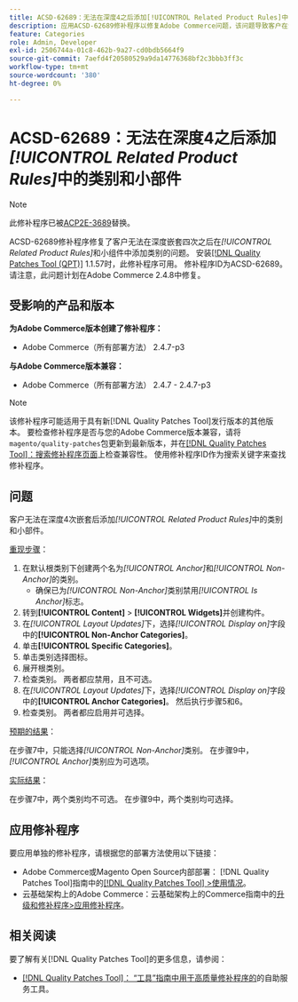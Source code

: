 ```yaml
---
title: ACSD-62689：无法在深度4之后添加[!UICONTROL Related Product Rules]中的类别和小部件
description: 应用ACSD-62689修补程序以修复Adobe Commerce问题，该问题导致客户在深度嵌套四次后无法在[!UICONTROL Related Product Rules]和小组件中添加类别。
feature: Categories
role: Admin, Developer
exl-id: 2506744a-01c8-462b-9a27-cd0bdb5664f9
source-git-commit: 7aefd4f20580529a9da14776368bf2c3bbb3ff3c
workflow-type: tm+mt
source-wordcount: '380'
ht-degree: 0%

---
```


# ACSD-62689：无法在深度4之后添加&#x200B;*[!UICONTROL Related Product Rules]*&#x200B;中的类别和小部件

>[!NOTE]
>
>此修补程序已被[ACP2E-3689](/help/tools/quality-patches-tool/patches-available-in-qpt/v1-1-61/acp2e-3689-issues-with-category-tree-display-reflect-anchor-non-anchor-relationships.md)替换。

ACSD-62689修补程序修复了客户无法在深度嵌套四次之后在&#x200B;*[!UICONTROL Related Product Rules]*&#x200B;和小组件中添加类别的问题。 安装[[!DNL Quality Patches Tool (QPT)]](/help/tools/quality-patches-tool/quality-patches-tool-to-self-serve-quality-patches.md) 1.1.57时，此修补程序可用。 修补程序ID为ACSD-62689。 请注意，此问题计划在Adobe Commerce 2.4.8中修复。

## 受影响的产品和版本

**为Adobe Commerce版本创建了修补程序：**

* Adobe Commerce（所有部署方法） 2.4.7-p3

**与Adobe Commerce版本兼容：**

* Adobe Commerce（所有部署方法） 2.4.7 - 2.4.7-p3

>[!NOTE]
>
>该修补程序可能适用于具有新[!DNL Quality Patches Tool]发行版本的其他版本。 要检查修补程序是否与您的Adobe Commerce版本兼容，请将`magento/quality-patches`包更新到最新版本，并在[[!DNL Quality Patches Tool]：搜索修补程序页面](https://experienceleague.adobe.com/tools/commerce-quality-patches/index.html?lang=zh-Hans)上检查兼容性。 使用修补程序ID作为搜索关键字来查找修补程序。

## 问题

客户无法在深度4次嵌套后添加&#x200B;*[!UICONTROL Related Product Rules]*&#x200B;中的类别和小部件。

<u>重现步骤</u>：

1. 在默认根类别下创建两个名为&#x200B;*[!UICONTROL Anchor]*&#x200B;和&#x200B;*[!UICONTROL Non-Anchor]*&#x200B;的类别。
   * 确保已为&#x200B;*[!UICONTROL Non-Anchor]*&#x200B;类别禁用&#x200B;*[!UICONTROL Is Anchor]*&#x200B;标志。
1. 转到&#x200B;**[!UICONTROL Content]** > **[!UICONTROL Widgets]**&#x200B;并创建构件。
1. 在&#x200B;*[!UICONTROL Layout Updates]*&#x200B;下，选择&#x200B;*[!UICONTROL Display on]*&#x200B;字段中的&#x200B;**[!UICONTROL Non-Anchor Categories]**。
1. 单击&#x200B;**[!UICONTROL Specific Categories]**。
1. 单击类别选择图标。
1. 展开根类别。
1. 检查类别。 两者都应禁用，且不可选。
1. 在&#x200B;*[!UICONTROL Layout Updates]*&#x200B;下，选择&#x200B;*[!UICONTROL Display on]*&#x200B;字段中的&#x200B;**[!UICONTROL Anchor Categories]**。 然后执行步骤5和6。
1. 检查类别。 两者都应启用并可选择。

<u>预期的结果</u>：

在步骤7中，只能选择&#x200B;*[!UICONTROL Non-Anchor]*&#x200B;类别。 在步骤9中，*[!UICONTROL Anchor]*&#x200B;类别应为可选项。

<u>实际结果</u>：

在步骤7中，两个类别均不可选。 在步骤9中，两个类别均可选择。

## 应用修补程序

要应用单独的修补程序，请根据您的部署方法使用以下链接：

* Adobe Commerce或Magento Open Source内部部署： [!DNL Quality Patches Tool]指南中的[[!DNL Quality Patches Tool] >使用情况](/help/tools/quality-patches-tool/usage.md)。
* 云基础架构上的Adobe Commerce：云基础架构上的Commerce指南中的[升级和修补程序>应用修补程序](https://experienceleague.adobe.com/docs/commerce-cloud-service/user-guide/develop/upgrade/apply-patches.html?lang=zh-Hans)。


## 相关阅读

要了解有关[!DNL Quality Patches Tool]的更多信息，请参阅：

* [[!DNL Quality Patches Tool]： “工具”指南中用于高质量修补程序的](/help/tools/quality-patches-tool/quality-patches-tool-to-self-serve-quality-patches.md)的自助服务工具。

